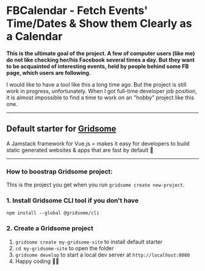 # FBCalendar - Fetch Events' Time/Dates & Show them Clearly as a Calendar

**This is the ultimate goal of the project. A few of computer users (like me) do not like checking her/his Facebook several times a day. But they want to be acquainted of interesting events, held by people behind some FB page, which users are following.** 

I would like to have a tool like this a long time ago. But the project is still work in progress, unfortunately. When I got full-time developer job position, it is almost impossible to find a time to work on an "hobby" project like this one.

---

## Default starter for [Gridsome](https://gridsome.org/)

A Jamstack framework for Vue.js = makes it easy for developers to build static generated websites & apps that are fast by default 🚀

---
### How to boostrap Gridsome project:

This is the project you get when you run `gridsome create new-project`.

### 1. Install Gridsome CLI tool if you don't have

`npm install --global @gridsome/cli`

### 2. Create a Gridsome project

1. `gridsome create my-gridsome-site` to install default starter
2. `cd my-gridsome-site` to open the folder
3. `gridsome develop` to start a local dev server at `http://localhost:8080`
4. Happy coding 🎉🙌
